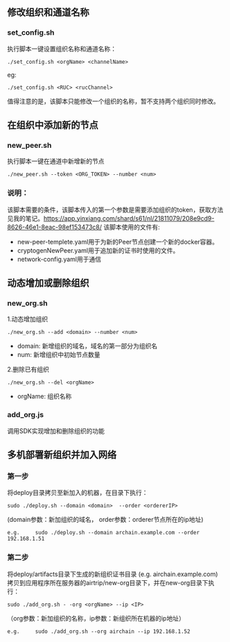 ## 修改组织和通道名称
### set_config.sh
执行脚本一键设置组织名称和通道名称：
```
./set_config.sh <orgName> <channelName>
```
eg:
```
./set_config.sh <RUC> <rucChannel>
```
值得注意的是，该脚本只能修改一个组织的名称，暂不支持两个组织同时修改。

## 在组织中添加新的节点
### new_peer.sh
执行脚本一键在通道中新增新的节点
```
./new_peer.sh --token <ORG_TOKEN> --number <num>
```
### 说明：
该脚本需要的条件，该脚本传入的第一个参数是需要添加组织的token，获取方法见我的笔记。https://app.yinxiang.com/shard/s61/nl/21811079/208e9cd9-8626-46e1-8eac-98ef153473c8/
该脚本使用的文件有:
+ new-peer-templete.yaml用于为新的Peer节点创建一个新的docker容器。
+ cryptogenNewPeer.yaml用于追加新的证书时使用的文件。
+ network-config.yaml用于通信

## 动态增加或删除组织
### new_org.sh 
1.动态增加组织
```
./new_org.sh --add <domain> --number <num>
```
+ domain: 新增组织的域名，域名的第一部分为组织名
+ num: 新增组织中初始节点数量

2.删除已有组织
```
./new_org.sh --del <orgName>
```
+ orgName: 组织名称

### add_org.js
调用SDK实现增加和删除组织的功能

## 多机部署新组织并加入网络
### 第一步
将deploy目录拷贝至新加入的机器，在目录下执行：
```
sudo ./deploy.sh --domain <domain>  --order <ordererIP>
```

(domain参数：新加组织的域名， order参数：orderer节点所在的ip地址)
```
e.g.     sudo ./deploy.sh --domain archain.example.com --order 192.168.1.51
```

### 第二步
将deploy/artifacts目录下生成的新组织证书目录 (e.g. airchain.example.com) 拷贝到应用程序所在服务器的airtrip/new-org目录下，并在new-org目录下执行：
```
sudo ./add_org.sh - -org <orgName> --ip <IP>
```

（org参数：新加组织的名称，ip参数：新组织所在机器的ip地址）
```
e.g.     sudo ./add_org.sh --org airchain --ip 192.168.1.52
```
